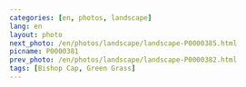 ```yaml
---
categories: [en, photos, landscape]
lang: en
layout: photo
next_photo: /en/photos/landscape/landscape-P0000385.html
picname: P0000381
prev_photo: /en/photos/landscape/landscape-P0000382.html
tags: [Bishop Cap, Green Grass]
---
```

